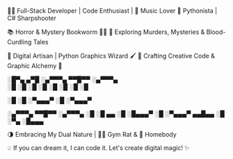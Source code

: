 👨‍💻 Full-Stack Developer | Code Enthusiast | 🎵 Music Lover
🐍 Pythonista | C# Sharpshooter

📚 Horror & Mystery Bookworm 🕵️‍♂️ 
🔪 Exploring Murders, Mysteries & Blood-Curdling Tales

🔲 Digital Artisan | Python Graphics Wizard 🖌️
📐 Crafting Creative Code & Graphic Alchemy
🎨

░█▀▄ ▄▀█ ░▄▀▀▀▄ ▀▀█▀▀ ░▄▀▀▀▄                                                                                                                               
                                                                                                                                                           ░█ ░█ ░█ ░█  ░█  ░█   ░█  ░█                                                                                                                               
                                                                                                                                                           
░█    ░█ ░▀▄▄▄▀  ░█   ░▀▄▄▄▀                                                                                                                                   

░▄▀▀▀▄ ▀▀█▀▀ ░▄▀▀▀▄ ░█                                                                                                                                       ░█ ▄▄   ░█   ░█▄▄▄▀ ░█                                                                                                                                       ░▀▄▄▄▀ ▄▄█▄▄ ░█ ░▀▄ ░█▄▄▄

🌗 Embracing My Dual Nature | 🏋️‍♂️ Gym Rat & 🏡 Homebody

💡 If you can dream it, I can code it. Let's create digital magic! ✨

